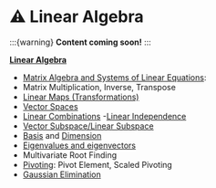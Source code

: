 # ⚠️ Linear Algebra

:::{warning}
**Content coming soon!**
:::

[**Linear Algebra**](https://en.wikipedia.org/wiki/Linear_algebra)

- [Matrix Algebra and Systems of Linear Equations](https://en.wikipedia.org/wiki/Matrix_(mathematics)): 
- Matrix Multiplication, Inverse, Transpose
- [Linear Maps (Transformations)](https://en.wikipedia.org/wiki/Linear_map)
- [Vector Spaces](https://en.wikipedia.org/wiki/Vector_space)
- [Linear Combinations](https://en.wikipedia.org/wiki/Linear_combination)
-[Linear Independence](https://en.wikipedia.org/wiki/Linear_independence)
- [Vector Subspace/Linear Subspace](https://en.wikipedia.org/wiki/Linear_subspace)
- [Basis](https://en.wikipedia.org/wiki/Basis_(linear_algebra)) and [Dimension](https://en.wikipedia.org/wiki/Dimension_(vector_space))
- [Eigenvalues and eigenvectors](https://en.wikipedia.org/wiki/Eigenvalues_and_eigenvectors)
- Multivariate Root Finding
- [Pivoting](https://en.wikipedia.org/wiki/Pivot_element): Pivot Element, Scaled Pivoting
- [Gaussian Elimination](https://en.wikipedia.org/wiki/Gaussian_elimination)
